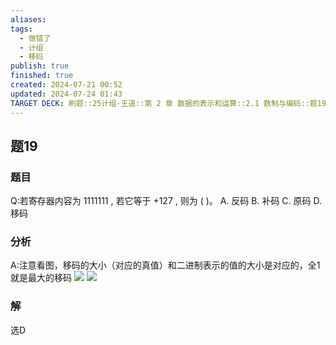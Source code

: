 ```yaml
---
aliases: 
tags:
  - 做错了
  - 计组
  - 移码
publish: true
finished: true
created: 2024-07-21 00:52
updated: 2024-07-24 01:43
TARGET DECK: 刷题::25计组-王道::第 2 章 数据的表示和运算::2.1 数制与编码::题19
---
```


## 题19
### 题目
Q:若寄存器内容为 1111111 , 若它等于 +127 , 则为 ( )。
A. 反码 B. 补码 C. 原码 D. 移码
### 分析
A:注意看图，移码的大小（对应的真值）和二进制表示的值的大小是对应的，全1就是最大的移码
![](https://img.hwenyi.tech/202407221639713.webp)
![](https://img.hwenyi.tech/202407240143406.webp)
### 解
选D
